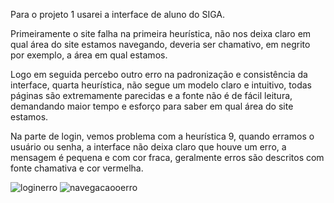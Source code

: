 Para o projeto 1 usarei a interface de aluno do SIGA.

Primeiramente o site falha na primeira heurística, não nos deixa claro em qual área do site estamos navegando, deveria ser chamativo, em negrito por exemplo, a área em qual estamos.

Logo em seguida percebo outro erro na padronização e consistência da interface, quarta heurística, não segue um modelo claro e intuitivo, todas páginas 
são extremamente parecidas e a fonte não é de fácil leitura, demandando maior tempo e esforço para saber em qual área do site estamos.

Na parte de login, vemos problema com a heurística 9, quando erramos o usuário ou senha, a interface não deixa claro que houve um erro, a mensagem é pequena e com cor fraca,
geralmente erros são descritos com fonte chamativa e cor vermelha.

![loginerro](https://github.com/Phelipepinheiro/bertoti/assets/112170274/c79e2c18-39a7-44d6-93aa-07743214c24c)
![navegacaooerro](https://github.com/Phelipepinheiro/bertoti/assets/112170274/88342405-73f3-439e-a51b-98e6b9074985)
